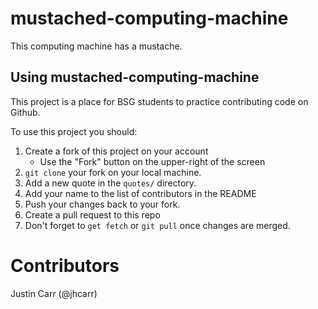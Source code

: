 mustached-computing-machine
===========================

This computing machine has a mustache.

Using mustached-computing-machine
---------------------------------

This project is a place for BSG students to practice contributing code
on Github.

To use this project you should:

1. Create a fork of this project on your account
    - Use the "Fork" button on the upper-right of the screen
2. `git clone` your fork on your local machine.
3. Add a new quote in the `quotes/` directory.
4. Add your name to the list of contributors in the README
5. Push your changes back to your fork.
6. Create a pull request to this repo
7. Don't forget to `get fetch` or `git pull` once changes are merged.

Contributors
============
Justin Carr (@jhcarr)